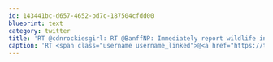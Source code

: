 ```yaml
---
id: 143441bc-d657-4652-bd7c-187504cfdd00
blueprint: text
category: twitter
title: 'RT @cdnrockiesgirl: RT @BanffNP: Immediately report wildlife inside hwy. fence to Banff Dispatch: 403-762-1470. A few mins xtra can add  ...'
caption: 'RT <span class="username username_linked">@<a href="https://twitter.com/cdnrockiesgirl" title="Sarah">cdnrockiesgirl</a></span>: RT <span class="username username_linked">@<a href="https://twitter.com/BanffNP" title="Banff National Park">BanffNP</a></span>: Immediately report wildlife inside hwy. fence to Banff Dispatch: 403-762-1470. A few mins xtra can add  ...'
---
```

